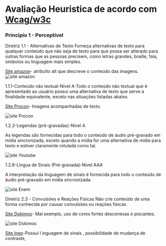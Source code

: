 
# Avaliação Heuristica  de acordo com [Wcag/w3c](https://www.w3.org/WAI/WCAG21/quickref/)
### Princípio 1 - Perceptível

Diretriz 1.1 - Alternativas de Texto
Forneça alternativas de texto para qualquer conteúdo que não seja de texto para que possa ser alterado para outras formas que as pessoas precisem, como letras grandes, braille, fala, símbolos ou linguagem mais simples.

[Site amazon]()- atribulto alt que descreve o conteúdo das imagens.
![site amazon]()

1.1.1-Conteúdo não textual-Nível A-Todo o conteúdo não textual que é apresentado ao usuário possui uma alternativa de texto que serve a finalidade equivalente, exceto nas situações listadas abaixo.

[Site Procon](https://www.procon.sp.gov.br/)- Imagens acompanhadas de texto.

![site Procon]()

1.2.2-Legendas (pré-gravadas)-Nível A

As legendas são fornecidas para todo o conteúdo de áudio pré-gravado em mídia sincronizada, exceto quando a mídia for uma alternativa de mídia para texto e estiver claramente rotulada como tal.

![site Youtube]()

1.2.6-Língua de Sinais (Pré-gravada)-Nível AAA

A interpretação da linguagem de sinais é fornecida para todo o conteúdo de áudio pré-gravado em mídia sincronizada.

![site Enem]()

Diretriz 2.3 - Convulsões e Reações Físicas
Não crie conteúdo de uma forma conhecida por causar convulsões ou reações físicas.

[Site Dokimos](http://www.dokimos.org/ajff/)- Mal exemplo, uso de cores fortes desconexas e piscantes.

![site Dokimos]()

[Site Inep](https://www.gov.br/inep/pt-br/areas-de-atuacao/avaliacao-e-exames-educacionais/enem)-Possui l inguagem de sinais , possibilidade de mudança de contraste, 
